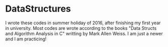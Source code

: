 # DataStructures
I wrote these codes in summer holiday of 2016, after finishing my first year in university.
Most codes are wrote according to the books "Data Structs and Algorithm Analysis in C" writting by Mark Allen Weiss.
I am just a newer and I am practicing!
